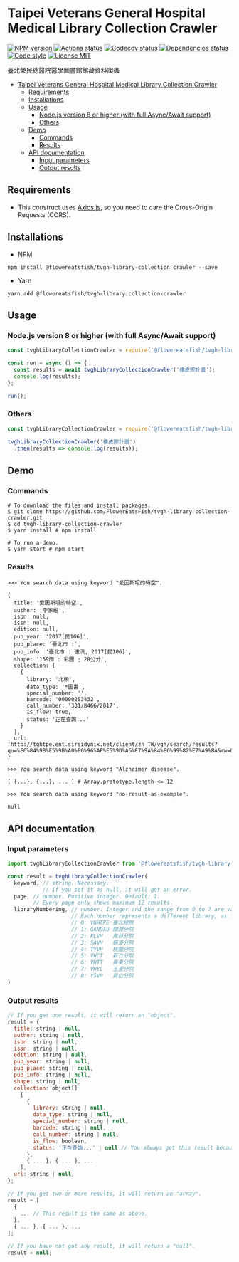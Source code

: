 # Taipei Veterans General Hospital Medical Library Collection Crawler

[![NPM version](https://img.shields.io/npm/v/@flowereatsfish/tvgh-library-collection-crawler.svg)](https://www.npmjs.com/package/@flowereatsfish/tvgh-library-collection-crawler)
[![Actions status](https://github.com/FlowerEatsFish/tvgh-library-collection-crawler/workflows/build/badge.svg?branch=master)](https://github.com/FlowerEatsFish/tvgh-library-collection-crawler/actions)
[![Codecov status](https://codecov.io/gh/FlowerEatsFish/tvgh-library-collection-crawler/branch/master/graph/badge.svg)](https://codecov.io/gh/FlowerEatsFish/tvgh-library-collection-crawler/commits)
[![Dependencies status](https://github.com/FlowerEatsFish/tvgh-library-collection-crawler/workflows/dependencies-status/badge.svg?branch=master)](https://github.com/FlowerEatsFish/tvgh-library-collection-crawler/actions)
[![Code style](https://img.shields.io/badge/code_style-prettier-ff69b4.svg)](https://prettier.io/)
[![License MIT](https://img.shields.io/badge/license-MIT-blue.svg)](https://opensource.org/licenses/MIT)

臺北榮民總醫院醫學圖書館館藏資料爬蟲

- [Taipei Veterans General Hospital Medical Library Collection Crawler](#Unofficial-Taipei-Veterans-General-Hospital-Medical-Library-Collection-Crawler)
  - [Requirements](#Requirements)
  - [Installations](#Installations)
  - [Usage](#Usage)
    - [Node.js version 8 or higher (with full Async/Await support)](#Nodejs-version-8-or-higher-with-full-AsyncAwait-support)
    - [Others](#Others)
  - [Demo](#Demo)
    - [Commands](#Commands)
    - [Results](#Results)
  - [API documentation](#API-documentation)
    - [Input parameters](#Input-parameters)
    - [Output results](#Output-results)

## Requirements

- This construct uses [Axios.js](https://github.com/axios/axios), so you need to care the Cross-Origin Requests (CORS).

## Installations

- NPM

```shell
npm install @flowereatsfish/tvgh-library-collection-crawler --save
```

- Yarn

```shell
yarn add @flowereatsfish/tvgh-library-collection-crawler
```

## Usage

### Node.js version 8 or higher (with full Async/Await support)

```javascript
const tvghLibraryCollectionCrawler = require('@flowereatsfish/tvgh-library-collection-crawler');

const run = async () => {
  const results = await tvghLibraryCollectionCrawler('橡皮擦計畫');
  console.log(results);
};

run();
```

### Others

```javascript
const tvghLibraryCollectionCrawler = require('@flowereatsfish/tvgh-library-collection-crawler');

tvghLibraryCollectionCrawler('橡皮擦計畫')
  .then(results => console.log(results));
```

## Demo

### Commands

```shell
# To download the files and install packages.
$ git clone https://github.com/FlowerEatsFish/tvgh-library-collection-crawler.git
$ cd tvgh-library-collection-crawler
$ yarn install # npm install

# To run a demo.
$ yarn start # npm start
```

### Results

```shell
>>> You search data using keyword "愛因斯坦的時空".

{
  title: '愛因斯坦的時空',
  author: '李家維',
  isbn: null,
  issn: null,
  edition: null,
  pub_year: '2017[民106]',
  pub_place: '臺北市 :',
  pub_info: '臺北市 : 遠流, 2017[民106]',
  shape: '159面 : 彩圖 ; 28公分',
  collection: [
    {
      library: '北榮',
      data_type: '*圖書',
      special_number: '',
      barcode: '00000253432',
      call_number: '331/8466/2017',
      is_flow: true,
      status: '正在查詢...'
    }
  ],
  url: 'http://tghtpe.ent.sirsidynix.net/client/zh_TW/vgh/search/results?qu=%E6%84%9B%E5%9B%A0%E6%96%AF%E5%9D%A6%E7%9A%84%E6%99%82%E7%A9%BA&rw=0&lm=VGHTPE'
}
```

```shell
>>> You search data using keyword "Alzheimer disease".

[ {...}, {...}, ... ] # Array.prototype.length <= 12
```

```shell
>>> You search data using keyword "no-result-as-example".

null
```

## API documentation

### Input parameters

```javascript
import tvghLibraryCollectionCrawler from '@flowereatsfish/tvgh-library-collection-crawler';

const result = tvghLibraryCollectionCrawler(
  keyword, // string. Necessary.
           // If you set it as null, it will get an error.
  page, // number. Positive integer. Default: 1.
        // Every page only shows maximum 12 results.
  libraryNumbering, // number. Integer and the range from 0 to 7 are valid. Default: 0.
                    // Each number represents a different library, as follows:
                    // 0: VGHTPE 臺北總院
                    // 1: GANDAU 關渡分院
                    // 2: FLVH   鳳林分院
                    // 3: SAVH   蘇澳分院
                    // 4: TYVH   桃園分院
                    // 5: VHCT   新竹分院
                    // 6: VHTT   臺東分院
                    // 7: VHYL   玉里分院
                    // 8: YSVH   員山分院
)
```

### Output results

```javascript
// If you get one result, it will return an "object".
result = {
  title: string | null,
  author: string | null,
  isbn: string | null,
  issn: string | null,
  edition: string | null,
  pub_year: string | null,
  pub_place: string | null,
  pub_info: string | null,
  shape: string | null,
  collection: object[]
    [
      {
        library: string | null,
        data_type: string | null,
        special_number: string | null,
        barcode: string | null,
        call_number: string | null,
        is_flow: boolean,
        status: '正在查詢...' | null // You always get this result because the text is pre-rendering.
      },
      { ... }, { ... }, ...
    ],
  url: string | null,
};

// If you get two or more results, it will return an "array".
result = [
  {
    ... // This result is the same as above.
  },
  { ... }, { ... }, ...
];

// If you have not got any result, it will return a "null".
result = null;
```
